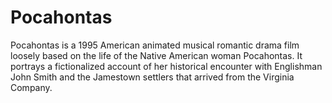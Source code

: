 # Pocahontas

Pocahontas is a 1995 American animated musical romantic drama film loosely based on the life of the Native American woman Pocahontas. It portrays a fictionalized account of her historical encounter with Englishman John Smith and the Jamestown settlers that arrived from the Virginia Company.
